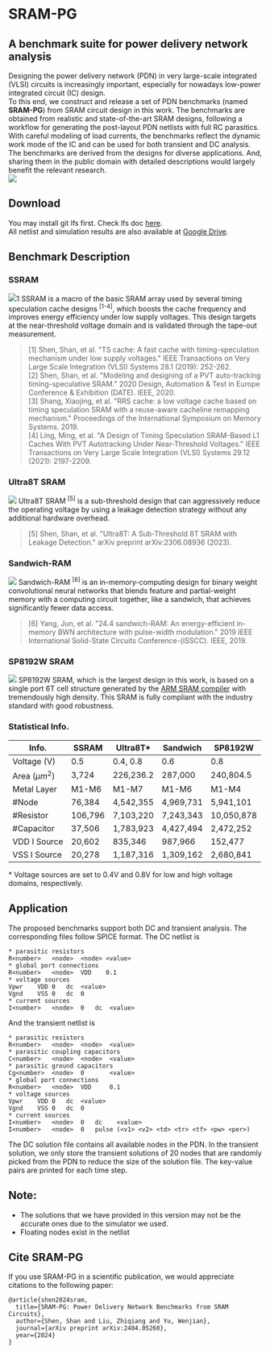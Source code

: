 # SRAM-PG
## A benchmark suite for power delivery network analysis
Designing the power delivery network (PDN) in very large-scale integrated (VLSI) circuits is increasingly important, especially for nowadays low-power integrated circuit (IC) design.  
To this end, we construct and release a set of PDN benchmarks (named **SRAM-PG**) from SRAM circuit design in this work. The benchmarks are obtained from realistic and state-of-the-art SRAM designs, following a workflow for generating the post-layout PDN netlists with full RC parasitics. With careful modeling of load currents, the benchmarks reflect the dynamic work mode of the IC and can be used for both transient and DC analysis. The benchmarks are derived from the designs for diverse applications. And, sharing them in the public domain with detailed descriptions would largely benefit the relevant research.  
![](imgs/PDN_current.jpeg)
## Download
You may install git lfs first. Check lfs doc [here](https://git-lfs.com/).  
All netlist and simulation results are also available at [Google Drive](https://drive.google.com/drive/folders/1xXOc-613NwobgV0_-4zpV5p0WzbpnhzN?usp=sharing).
## Benchmark Description
### SSRAM
![](imgs/ssram.jpeg)1
SSRAM is a macro of the basic SRAM array used by several timing speculation cache designs <sup>[1-4]</sup>, which boosts the cache frequency and improves energy efficiency under low supply voltages. This design targets at the near-threshold voltage domain and is validated through the tape-out measurement.  
> [1] Shen, Shan, et al. "TS cache: A fast cache with timing-speculation mechanism under low supply voltages." IEEE Transactions on Very Large Scale Integration (VLSI) Systems 28.1 (2019): 252-262.  
[2] Shen, Shan, et al. "Modeling and designing of a PVT auto-tracking timing-speculative SRAM." 2020 Design, Automation & Test in Europe Conference & Exhibition (DATE). IEEE, 2020.  
[3] Shang, Xiaojing, et al. "RRS cache: a low voltage cache based on timing speculation SRAM with a reuse-aware cacheline remapping mechanism." Proceedings of the International Symposium on Memory Systems. 2019.  
[4] Ling, Ming, et al. "A Design of Timing Speculation SRAM-Based L1 Caches With PVT Autotracking Under Near-Threshold Voltages." IEEE Transactions on Very Large Scale Integration (VLSI) Systems 29.12 (2021): 2197-2209.  

### Ultra8T SRAM
![](imgs/ultra8t.jpeg)
Ultra8T SRAM <sup>[5]</sup> is a sub-threshold design that can aggressively reduce the operating voltage by using a leakage detection strategy without any additional hardware overhead.  
> [5] Shen, Shan, et al. "Ultra8T: A Sub-Threshold 8T SRAM with Leakage Detection." arXiv preprint arXiv:2306.08936 (2023).  

### Sandwich-RAM
![](imgs/sandwich.jpeg)
Sandwich-RAM <sup>[6]</sup> is an in-memory-computing design for binary weight convolutional neural networks that blends feature and partial-weight memory with a computing circuit together, like a sandwich, that achieves significantly fewer data access.  
> [6] Yang, Jun, et al. "24.4 sandwich-RAM: An energy-efficient in-memory BWN architecture with pulse-width modulation." 2019 IEEE International Solid-State Circuits Conference-(ISSCC). IEEE, 2019.  

### SP8192W SRAM
![](imgs/sp8192.jpeg)
SP8192W SRAM, which is the largest design in this work, is based on a single port 6T cell structure generated by the [ARM SRAM compiler](https://www.arm.com/en/products/silicon-ip-physical/embedded-memory) with tremendously high density. This SRAM is fully compliant with the industry standard with good robustness.  

### Statistical Info.
| Info. | SSRAM | Ultra8T* | Sandwich | SP8192W |
| --- | --- | --- | --- | --- |
| Voltage (V) | 0.5 | 0.4, 0.8 | 0.6 | 0.8 |
| Area ($\mu m^2$) | 3,724 | 226,236.2 | 287,000 | 240,804.5 |
| Metal Layer | M1-M6 | M1-M7 | M1-M6 | M1-M4 |
| #Node | 76,384 | 4,542,355 | 4,969,731 | 5,941,101 |
| #Resistor | 106,796 | 7,103,220 | 7,243,343 | 10,050,878 |
| #Capacitor | 37,506 | 1,783,923 | 4,427,494 | 2,472,252
VDD I Source | 20,602 | 835,346 | 987,966 | 152,477 
VSS I Source | 20,278 | 1,187,316 | 1,309,162 | 2,680,841 

\* Voltage sources are set to 0.4V and 0.8V for low and high voltage domains, respectively.


## Application
The proposed benchmarks support both DC and transient analysis. The corresponding files follow SPICE format.  The DC netlist is
``` 
* parasitic resistors
R<number>	<node>	<node> <value>
* global port connections
R<number>	<node>	VDD	   0.1
* voltage sources
Vpwr	VDD	0	dc	<value>
Vgnd	VSS	0	dc	0
* current sources
I<number>	<node>	0	dc 	<value>
```
And the transient netlist is
```
* parasitic resistors
R<number>	<node>	<node>	<value>
* parasitic coupling capacitors
C<number>	<node>	<node>	<value>
* parasitic ground capacitors
Cg<number>	<node>	0		<value>
* global port connections
R<number>	<node>	VDD		0.1
* voltage sources
Vpwr	VDD	0	dc	<value>
Vgnd	VSS	0	dc	0
* current sources
I<number>	<node>	0	dc 	  <value>
I<number>	<node>	0	pulse (<v1> <v2> <td> <tr> <tf> <pw> <per>)
```
The DC solution file contains all available nodes in the PDN. In the transient solution, we only store the transient solutions of 20 nodes that are randomly picked from the PDN to reduce the size of the solution file.  The key-value pairs are printed for each time step.  


## Note:
- The solutions that we have provided in this version may not be the accurate ones due to the simulator we used. 
- Floating nodes exist in the netlist

## Cite SRAM-PG
If you use SRAM-PG in a scientific publication, we would appreciate citations to the following paper:

```
@article{shen2024sram,
  title={SRAM-PG: Power Delivery Network Benchmarks from SRAM Circuits},
  author={Shen, Shan and Liu, Zhiqiang and Yu, Wenjian},
  journal={arXiv preprint arXiv:2404.05260},
  year={2024}
}
```

